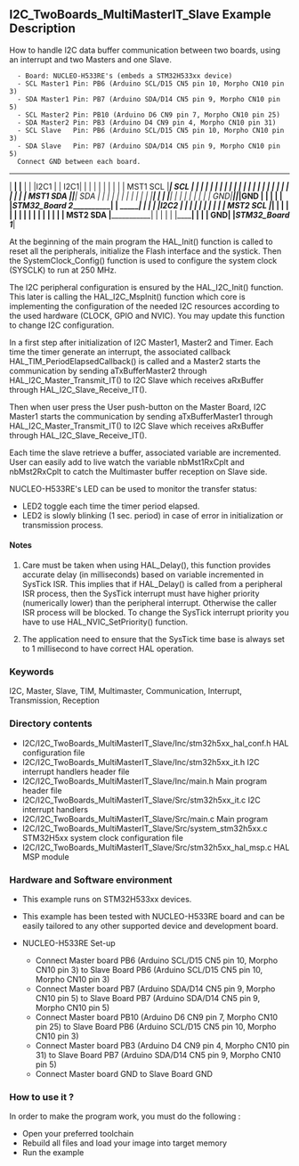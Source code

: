 ## <b>I2C_TwoBoards_MultiMasterIT_Slave Example Description</b>
How to handle I2C data buffer communication between two boards, using an interrupt and two Masters and one Slave.

      - Board: NUCLEO-H533RE's (embeds a STM32H533xx device)
      - SCL Master1 Pin: PB6 (Arduino SCL/D15 CN5 pin 10, Morpho CN10 pin 3)
      - SDA Master1 Pin: PB7 (Arduino SDA/D14 CN5 pin 9, Morpho CN10 pin 5)
      - SCL Master2 Pin: PB10 (Arduino D6 CN9 pin 7, Morpho CN10 pin 25)
      - SDA Master2 Pin: PB3 (Arduino D4 CN9 pin 4, Morpho CN10 pin 31)
      - SCL Slave   Pin: PB6 (Arduino SCL/D15 CN5 pin 10, Morpho CN10 pin 3)
      - SDA Slave   Pin: PB7 (Arduino SDA/D14 CN5 pin 9, Morpho CN10 pin 5)
      Connect GND between each board.

   _________________________                       _________________________
  |           ______________|                     |______________           |
  |          |I2C1          |                     |          I2C1|          |
  |          |              |                     |              |          |
  |          |    MST1  SCL |_____________________| SCL          |          |
  |          |              |         |           |              |          |
  |          |              |         |           |              |          |
  |          |              |         |           |              |          |
  |          |    MST1  SDA |_________|___________| SDA          |          |
  |          |              |         |   |       |              |          |
  |          |______________|         |   |       |______________|          |
  |                         |         |   |       |                         |
  |                      GND|_________|___|_______|GND                      |
  |                         |         |   |       |_STM32_Board 2___________|
  |           ______________|         |   |
  |          |I2C2          |         |   |
  |          |              |         |   |
  |          |    MST2  SCL |_________|   |
  |          |              |             |
  |          |              |             |
  |          |              |             |
  |          |    MST2  SDA |_____________|
  |          |              |
  |          |______________|
  |                         |
  |                      GND|
  |_STM32_Board 1___________|

At the beginning of the main program the HAL_Init() function is called to reset all the peripherals, initialize the
Flash interface and the systick. Then the SystemClock_Config() function is used to configure the system clock (SYSCLK)
to run at 250 MHz.

The I2C peripheral configuration is ensured by the HAL_I2C_Init() function. This later is calling the HAL_I2C_MspInit()
function which core is implementing the configuration of the needed I2C resources according to the used hardware (CLOCK,
GPIO and NVIC). You may update this function to change I2C configuration.

In a first step after initialization of I2C Master1, Master2 and Timer.
Each time the timer generate an interrupt, the associated callback HAL_TIM_PeriodElapsedCallback() is called and a
Master2 starts the communication by sending aTxBufferMaster2 through HAL_I2C_Master_Transmit_IT() to I2C Slave which
receives aRxBuffer through HAL_I2C_Slave_Receive_IT().

Then when user press the User push-button on the Master Board, I2C Master1 starts the communication by sending
aTxBufferMaster1 through HAL_I2C_Master_Transmit_IT() to I2C Slave which receives aRxBuffer through
HAL_I2C_Slave_Receive_IT().

Each time the slave retrieve a buffer, associated variable are incremented.
User can easily add to live watch the variable nbMst1RxCplt and nbMst2RxCplt to catch the Multimaster buffer reception
on Slave side.

NUCLEO-H533RE's LED can be used to monitor the transfer status:
 - LED2 toggle each time the timer period elapsed.
 - LED2 is slowly blinking (1 sec. period) in case of error in initialization or transmission process.

#### <b>Notes</b>

 1. Care must be taken when using HAL_Delay(), this function provides accurate delay (in milliseconds)
      based on variable incremented in SysTick ISR. This implies that if HAL_Delay() is called from
      a peripheral ISR process, then the SysTick interrupt must have higher priority (numerically lower)
      than the peripheral interrupt. Otherwise the caller ISR process will be blocked.
      To change the SysTick interrupt priority you have to use HAL_NVIC_SetPriority() function.

 2. The application need to ensure that the SysTick time base is always set to 1 millisecond
      to have correct HAL operation.

### <b>Keywords</b>
I2C, Master, Slave, TIM, Multimaster, Communication, Interrupt, Transmission, Reception

### <b>Directory contents</b>
  - I2C/I2C_TwoBoards_MultiMasterIT_Slave/Inc/stm32h5xx_hal_conf.h    HAL configuration file
  - I2C/I2C_TwoBoards_MultiMasterIT_Slave/Inc/stm32h5xx_it.h          I2C interrupt handlers header file
  - I2C/I2C_TwoBoards_MultiMasterIT_Slave/Inc/main.h                  Main program header file
  - I2C/I2C_TwoBoards_MultiMasterIT_Slave/Src/stm32h5xx_it.c          I2C interrupt handlers
  - I2C/I2C_TwoBoards_MultiMasterIT_Slave/Src/main.c                  Main program
  - I2C/I2C_TwoBoards_MultiMasterIT_Slave/Src/system_stm32h5xx.c      STM32H5xx system clock configuration file
  - I2C/I2C_TwoBoards_MultiMasterIT_Slave/Src/stm32h5xx_hal_msp.c     HAL MSP module

### <b>Hardware and Software environment</b>

  - This example runs on STM32H533xx devices.

  - This example has been tested with NUCLEO-H533RE board and can be easily tailored to any other supported device and
    development board.

  - NUCLEO-H533RE Set-up
    - Connect Master board PB6 (Arduino SCL/D15 CN5 pin 10, Morpho CN10 pin 3) to Slave Board PB6
      (Arduino SCL/D15 CN5 pin 10, Morpho CN10 pin 3)
    - Connect Master board PB7 (Arduino SDA/D14 CN5 pin 9, Morpho CN10 pin 5) to Slave Board PB7
      (Arduino SDA/D14 CN5 pin 9, Morpho CN10 pin 5)
    - Connect Master board PB10 (Arduino D6 CN9 pin 7, Morpho CN10 pin 25) to Slave Board PB6
      (Arduino SCL/D15 CN5 pin 10, Morpho CN10 pin 3)
    - Connect Master board PB3 (Arduino D4 CN9 pin 4, Morpho CN10 pin 31) to Slave Board PB7
      (Arduino SDA/D14 CN5 pin 9, Morpho CN10 pin 5)
    - Connect Master board GND to Slave Board GND

### <b>How to use it ?</b>

In order to make the program work, you must do the following :
 - Open your preferred toolchain
 - Rebuild all files and load your image into target memory
 - Run the example
